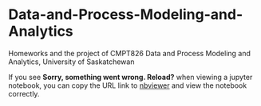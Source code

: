 # Data-and-Process-Modeling-and-Analytics
Homeworks and the project of CMPT826 Data and Process Modeling and Analytics, University of Saskatchewan

If you see **Sorry, something went wrong. Reload?** when viewing a jupyter notebook, you can copy the URL link to [nbviewer](https://nbviewer.jupyter.org/) and view the notebook correctly.